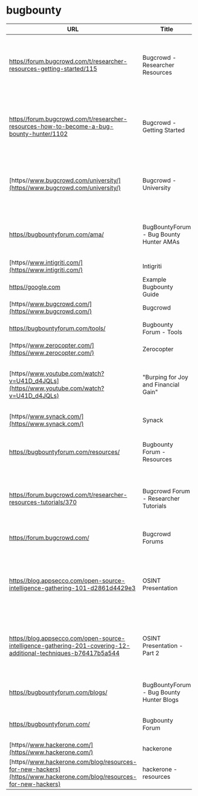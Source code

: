 # bugbounty

| URL | Title | Description |
| --- | --- | --- |
| [https//forum.bugcrowd.com/t/researcher-resources-getting-started/115](https//forum.bugcrowd.com/t/researcher-resources-getting-started/115) | Bugcrowd - Researcher Resources | A collection of various resource links for bug bounty hunting, hosted by Bugcrowd. |
| [https//forum.bugcrowd.com/t/researcher-resources-how-to-become-a-bug-bounty-hunter/1102](https//forum.bugcrowd.com/t/researcher-resources-how-to-become-a-bug-bounty-hunter/1102) | Bugcrowd - Getting Started | A collection of getting started guides for bug bounty hunting, hosted by Bugcrowd. |
| [https//www.bugcrowd.com/university/](https//www.bugcrowd.com/university/) | Bugcrowd - University | A collection of various training resources for various but bounty techniques |
| [https//bugbountyforum.com/ama/](https//bugbountyforum.com/ama/) | BugBountyForum - Bug Bounty Hunter AMAs | A collection of AMAs (ask me anything) interivews of bug bounty hunters. |
| [https//www.intigriti.com/](https//www.intigriti.com/) | Intigriti | A bug bounty platform. |
| [https//google.com](https//google.com) | Example Bugbounty Guide | A guide about things. |
| [https//www.bugcrowd.com/](https//www.bugcrowd.com/) | Bugcrowd | A bug bounty platform. |
| [https//bugbountyforum.com/tools/](https//bugbountyforum.com/tools/) | Bugbounty Forum - Tools | A collection of other bug bounty tools. |
| [https//www.zerocopter.com/](https//www.zerocopter.com/) | Zerocopter | A bug bounty platform. |
| [https//www.youtube.com/watch?v=U41D_d4JQLs](https//www.youtube.com/watch?v=U41D_d4JQLs) | "Burping for Joy and Financial Gain" | A presentation by Tim "lanmaster53" Tomes on using Burp Suite. |
| [https//www.synack.com/](https//www.synack.com/) | Synack | A bug bounty platform. |
| [https//bugbountyforum.com/resources/](https//bugbountyforum.com/resources/) | Bugbounty Forum - Resources | A collection of other bug bounty guides, tools, and learning resources. |
| [https//forum.bugcrowd.com/t/researcher-resources-tutorials/370](https//forum.bugcrowd.com/t/researcher-resources-tutorials/370) | Bugcrowd Forum - Researcher Tutorials | A collection of tutorials that go over various bug bounty techniques. |
| [https//forum.bugcrowd.com/](https//forum.bugcrowd.com/) | Bugcrowd Forums | A bug bounty forum for discussion of bug bounties |
| [https//blog.appsecco.com/open-source-intelligence-gathering-101-d2861d4429e3](https//blog.appsecco.com/open-source-intelligence-gathering-101-d2861d4429e3) | OSINT Presentation | A presentation on Open Source Intellegence for bug bounty hunting. |
| [https//blog.appsecco.com/open-source-intelligence-gathering-201-covering-12-additional-techniques-b76417b5a544](https//blog.appsecco.com/open-source-intelligence-gathering-201-covering-12-additional-techniques-b76417b5a544) | OSINT Presentation - Part 2 | A presentation on Open Source Intellegence for bug bounty hunting. |
| [https//bugbountyforum.com/blogs/](https//bugbountyforum.com/blogs/) | BugBountyForum - Bug Bounty Hunter Blogs | A collection of blogs of bug bounty hunters. |
| [https//bugbountyforum.com/](https//bugbountyforum.com/) | Bugbounty Forum | A bug bounty forum for discussion of bug bounties |
| [https//www.hackerone.com/](https//www.hackerone.com/) | hackerone | A bug bounty platform. |
| [https//www.hackerone.com/blog/resources-for-new-hackers](https//www.hackerone.com/blog/resources-for-new-hackers) | hackerone - resources | A collectin of resources for bug bounty hunters. |
